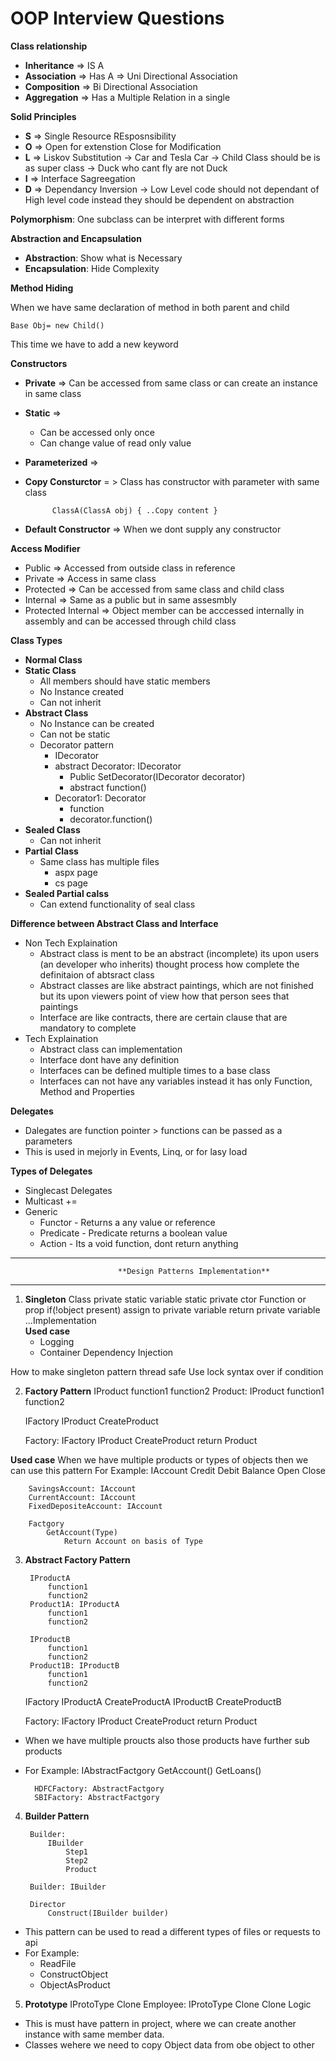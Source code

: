 # OOP Interview Questions

**Class relationship**
	
- **Inheritance** => IS A	
- **Association** => Has A => Uni Directional Association	
- **Composition** => Bi Directional Association	
- **Aggregation** => Has a Multiple Relation in a single 

**Solid Principles**
	
- **S** => Single Resource REsposnsibility 	
- **O** => Open for extenstion Close for Modification	
- **L** => Liskov Substitution -> Car and Tesla Car -> Child Class should be is as super class -> Duck who cant fly are not Duck
- **I** => Interface Sagreegation 
- **D** => Dependancy Inversion -> Low Level code should not dependant of High level code instead they should be dependent on abstraction

**Polymorphism**: One subclass can be interpret with different forms
	
**Abstraction and Encapsulation**

- **Abstraction**: Show what is Necessary
- **Encapsulation**: Hide Complexity 

**Method Hiding**

When we have same declaration of method in both parent and child

	Base Obj= new Child()

This time we have to add a new keyword
	
**Constructors**

- **Private** => Can be accessed from same class or can create an instance in same class
- **Static** => 
	- Can be accessed only once
	- Can change value of read only value		
- **Parameterized** =>
- **Copy Consturctor** = > Class has constructor with parameter with same class
			
			ClassA(ClassA obj) { ..Copy content }
						
- **Default Constructor** => When we dont supply any constructor


**Access Modifier**
- Public => Accessed from outside class in reference
- Private => Access in same class
- Protected => Can be accessed from same class and child class
- Internal => Same as a public but in same assesmbly
- Protected Internal => Object member can be acccessed internally in assembly and can be accessed through child class


**Class Types**
- **Normal Class**
- **Static Class**
	- All members should have static members
	- No Instance created
	- Can not inherit
- **Abstract Class**
	- No Instance can be created
	- Can not be static		
	- Decorator pattern
		- IDecorator
		- abstract Decorator: IDecorator
			- Public SetDecorator(IDecorator decorator)
			- abstract function()
		- Decorator1: Decorator
			- function
			- decorator.function()
- **Sealed Class**
	- Can not inherit
- **Partial Class**
	- Same class has multiple files
		- aspx page
		- cs page
- **Sealed Partial calss**
	- Can extend functionality of seal class


**Difference between Abstract Class and Interface**
- Non Tech Explaination	
	- Abstract class is ment to be an abstract (incomplete) its upon users (an developer who inherits) thought process how complete the definitaion of abtsract class
	- Abstract classes are like abstract paintings, which are not finished but its upon viewers point of view how that person sees that paintings
	- Interface are like contracts, there are certain clause that are mandatory to complete
- Tech Explaination	
	- Abstract class can implementation 
	- Interface dont have any definition
	- Interfaces can be defined multiple times to a base class
	- Interfaces can not have any variables instead it has only Function, Method and Properties

**Delegates**
- Dalegates are function pointer > functions can be passed as a parameters
- This is used in mejorly in Events, Linq, or for lasy load

**Types of Delegates**
- Singlecast Delegates 
- Multicast +=
- Generic
	-	Functor - Returns a any value or reference
	-	Predicate - Predicate returns a boolean value
	-	Action - Its a void function, dont return anything



-----------------------------------------------------------------------------------------------------------------
							**Design Patterns Implementation**
-----------------------------------------------------------------------------------------------------------------	
1. **Singleton**
		Class 
			private static variable
			static private ctor
			Function or prop
				if(!object present)
					assign to private variable
				return private variable
			...Implementation		
**Used case** 
	- Logging
	- Container Dependency Injection

How to make singleton pattern thread safe
		Use lock syntax over if condition
	
2. **Factory Pattern**
		IProduct
			function1
			function2
		Product: IProduct
			function1
			function2
	
	IFactory
		IProduct CreateProduct
	
	Factory: IFactory
		IProduct CreateProduct
			return Product

**Used case** 
	When we have multiple products or types of objects then we can use this pattern
For Example:
		IAccount
			Credit
			Debit
			Balance
			Open
			Close
		
		SavingsAccount: IAccount
		CurrentAccount: IAccount
		FixedDepositeAccount: IAccount

		Factgory
			GetAccount(Type)
				Return Account on basis of Type

3. **Abstract Factory Pattern**
		
		IProductA
			function1
			function2
		Product1A: IProductA
			function1
			function2
		
		IProductB
			function1
			function2
		Product1B: IProductB
			function1
			function2
		
		
	IFactory
		IProductA CreateProductA
		IProductB CreateProductB
	
	Factory: IFactory
		IProduct CreateProduct
			return Product

- When we have multiple proucts also those products have further sub products
- For Example:
		IAbstractFactgory
			GetAccount()
			GetLoans()
		
		HDFCFactory: AbstractFactgory
		SBIFactory: AbstractFactgory

4. **Builder Pattern**
	
		Builder:
			IBuilder
				Step1
				Step2
				Product 
		
		Builder: IBuilder
		
		Director
			Construct(IBuilder builder)
		
- This pattern can be used to read a different types of files or requests to api		
- For Example:		
	- ReadFile
	- ConstructObject
	- ObjectAsProduct

5. **Prototype**
	IProtoType
		Clone
	Employee: IProtoType
		Clone
			Clone Logic
- This is must have pattern in project, where we can create another instance with same member data.
- Classes wehere we need to copy Object data from obe object to other
